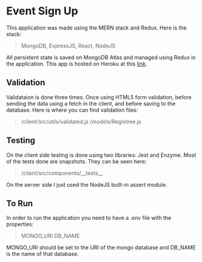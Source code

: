 # Event Sign Up
This application was made using the MERN stack and Redux. Here is the stack:
> MongoDB, ExpressJS, React, NodeJS

All persistent state is saved on MongoDB Atlas and managed using Redux in the application.
This app is hosted on Heroku at this [link](#).

## Validation
Validataion is done three times. Once using HTML5 form validation, before sending the data using a fetch in the client, and before saving to the database. Here is where you can find validation files:
>/client/src/utils/validated.js
>/models/Registree.js

## Testing
On the client side testing is done using two libraries: Jest and Enzyme. Most of the tests done are snapshots.
They can be seen here:
>/client/src/components/_\_tests__

On the server side I just used the NodeJS built-in assert module.

## To Run
In order to run the application you need to have a .env file with the properties:
>MONGO_URI
>DB_NAME

MONGO_URI should be set to the URI of the mongo database and DB_NAME is the name of that database.